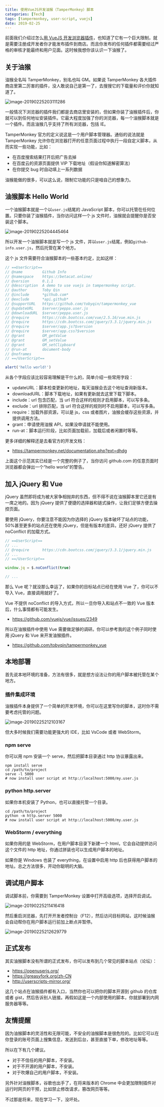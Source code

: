 ```yaml
---
title: 使用VueJS开发油猴（TamperMonkey）脚本
categories: [Tech]
tags: [tampermonkey, user-script, vuejs]
date: 2019-02-25
---
```


前面我们介绍过怎么[用 VueJS 开发浏览器插件](https://tobyqin.github.io/posts/2019-02-24/build-chrome-extension-with-vuejs/)，也知道了它有一个巨大限制，就是需要注册成开发者你才能发布插件到商店。而且你发布的任何插件都需要经过严格的审核才能最终和用户见面。这时候我想你该认识一下油猴了。

## 关于油猴

油猴全名叫 TamperMonkey，别名也叫 GM。如果说 TamperMonkey 各大插件商店里第二厉害的插件，没人敢说自己是第一了，去搜搜它的下载量和评价你就知道了。

![image-20190225203111286](https://tobyqin.github.io/images/image-20190225203111286.png)

一般情况下浏览器的插件我们都是去商店里安装的，但如果你装了油猴插件后，你就可以到任何地址安装插件。它最大程度加强了你的浏览器，每一个油猴脚本就是一个插件。而且油猴几乎支持了所有浏览器，包括 IE。

TamperMonkey 官方的定义说这是一个用户脚本管理器。通俗的说法就是 TamperMonkey 允许你在浏览器打开的任意页面过程中执行一段自定义脚本，从而实现一些功能，比如：

- 在百度搜索结果打开后把广告去掉
- 在百度云的资源页面提供 VIP 下载地址（假设你知道解密算法）
- 在你提交 bug 时自动填上一系列数据

油猴能做的很多，可以这么说，限制它功能的只是咱自己的想象力。

## 油猴脚本 Hello World

一个油猴脚本就是一个以`user.js`结尾的 JavaScript 脚本，你可以托管在任何位置。只要你装了油猴插件，当你访问这样一个 js 文件时，油猴就会提醒你是否安装这个脚本。

![image-20190225204445464](https://tobyqin.github.io/images/image-20190225204445464.png)

所以开发一个油猴脚本就是写一个 js 文件，并以`user.js`结尾，例如`github-info.user.js`，然后托管在某个地方。

这个 js 文件需要符合油猴脚本的一些基本约定，比如这样：

```javascript
// ==UserScript==
// @name         Github Info
// @namespace    https://betacat.online/
// @version      0.1.1
// @description  A demo to use vuejs in tampermonkey script.
// @author       Toby Qin
// @include      *github.com*
// @exclude      *api.github*
// @supportURL   https://github.com/tobyqin/tampermonkey_vue
// @updateURL    $server/peppa.user.js
// @downloadURL  $server/peppa.user.js
// @require      https://cdn.bootcss.com/vue/2.5.16/vue.min.js
// @require      https://cdn.bootcss.com/jquery/3.3.1/jquery.min.js
// @require      $server/app.js?$version
// @require      $server/app.css?$version
// @grant        GM_getValue
// @grant        GM_setValue
// @grant        GM_setClipboard
// @run-at       document-body
// @noframes
// ==/UserScript==

alert('hello world!')
```

从各个字段应该比较容易理解是干什么的，简单介绍一些常用字段：

- updateURL：脚本检查更新的地址，每天油猴会去这个地址查询新版本。
- downloadURL：脚本下载地址，如果有更新就去这里下载下脚本。
- include：url 包含匹配，当 url 符合这样的规则才启用脚本，可以写多条。
- exclude：url 排除匹配，当 url 符合这样的规则时不启用脚本，可以写多条。
- require：加载外部资源，可以是 js，css 或者图片，油猴会缓存这些资源，并提供调用方法。
- grant：申请使用油猴 API，如果没申请就不能使用。
- run-at：脚本运行阶段，比如页面加载前，加载后或者闲置时等等。

更多详细的解释还是去看官方的开发文档：

- https://tampermonkey.net/documentation.php?ext=dhdg

上面这个示范其实已经是一个完整的例子了，当你访问 github.com 的任意页面时浏览器都会弹出一个“hello world”的警告。

## 加入 jQuery 和 Vue

jQuery 虽然即将成为被大家争相抛弃的东西，但不得不说在油猴脚本里它还是有一席之地的。因为 jQuery 提供了便捷的选择器和链式操作，让我们足够方便去操控页面。

要使用 jQuery，你要注意不能因为你选择的 jQuery 版本破坏了站点的功能，50%甚至更多的站点还在使用 jQuery，但是有版本的差异。还好 jQuery 提供了 noConflict 的加载方式。

```javascript
// ==UserScript==
// ...
// @require      https://cdn.bootcss.com/jquery/3.3.1/jquery.min.js
// ...
// ==/UserScript==

window.jq = $.noConflict(true)

// ...
```

那么 Vue 呢？就没那么幸运了，如果你的目标站点已经在使用 Vue 了，你可以不导入 Vue，直接调用就好了。

Vue 不提供 noConflict 的导入方式，所以一旦你导入和站点不一致的 Vue 版本后，什么事情都有可能发生。

- https://github.com/vuejs/vue/issues/2349

所以在油猴插件中使用 Vue 需要做足够的调研。你可以参考我的这个例子同时使用 jQuery 和 Vue 来开发油猴插件。

- https://github.com/tobyqin/tampermonkey_vue

## 本地部署

首先说本地环境的准备，方法有很多，就是想方设法让你的用户脚本被托管在某个地方。

### 插件集成环境

油猴插件本身提供了一个简单的开发环境，你可以在这里写你的脚本，这时你不需要考虑托管的问题。

![image-20190225212103167](https://tobyqin.github.io/images/image-20190225212103167.png)

但大多时候我们需要功能更强大的 IDE，比如 VsCode 或者 WebStorm。

### npm serve

你可以用 npm 安装一个 serve，然后把脚本目录通过 http 协议暴露出来。

```
npm install serve
cd /path/to/project
serve -l 5000
# now install user script at http://localhost:5000/my.user.js
```

### python http.server

如果你本机安装了 Python，也可以直接托管一个目录。

```
cd /path/to/project
python -m http.server 5000
# now install user script at http://localhost:5000/my.user.js
```

### WebStorm / everything

如果你用的是 WebStorm，在用户脚本目录下新建一个 html，它会自动提供访问这个文件的 http 地址，你通过拼装也可以生成用户脚本的地址。

如果你是 Windows 也装了 everything，在设置中启用 http 后也获得用户脚本的地址。总之方法很多，开动你聪明的大脑。

## 调试用户脚本

调试脚本前，你需要到 TamperMonkey 设置中打开高级选项，选择开启调试。

![image-20190225211416418](https://tobyqin.github.io/images/image-20190225211416418.png)

然后重启浏览器，先打开开发者控制台（F12），然后访问目标网站，这时候油猴会自动帮你在用户脚本运行前加上断点并暂停。

![image-20190225212629779](https://tobyqin.github.io/images/image-20190225212629779.png)

## 正式发布

其实油猴脚本没有所谓的正式发布，你可以发布到几个常见的脚本站点（论坛）：

- https://openuserjs.org/
- https://greasyfork.org/zh-CN
- http://userscripts-mirror.org/

这几个站点在油猴插件都有入口，当然你也可以把你的脚本开源到 github 的仓库或者 gist，然后告诉别人链接。再假如这是一个内部使用的脚本，你就部署到内网服务器等等。

## 友情提醒

因为油猴脚本的灵活性和无限可能，不安全的油猴脚本是很危险的。比如它可以在你登录的账号页面上搜集信息，发送到后台，甚至直接下单，修改地址等等。

所以在下有几个建议。

- 对于不信任的用户脚本，不安装。
- 对于不开源的用户脚本，不安装。
- 对于吹爆自己的用户脚本，不安装。

另外针对油猴脚本，谷歌也出手了，在将来版本的 Chrome 中会更加限制插件对运行时网页的干预，比如禁止修改请求，篡改网页等等。

不过那是将来，现在学习一下，没坏处。
